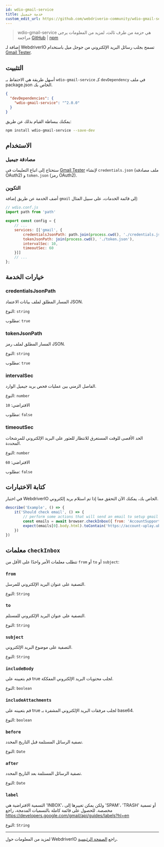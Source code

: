 ```yaml
---
id: wdio-gmail-service
title: خدمة جيميل
custom_edit_url: https://github.com/webdriverio-community/wdio-gmail-service/edit/main/README.md
---
```



> wdio-gmail-service هي حزمة من طرف ثالث، لمزيد من المعلومات يرجى مراجعة [GitHub](https://github.com/webdriverio-community/wdio-gmail-service) | [npm](https://www.npmjs.com/package/wdio-gmail-service)

إضافة لـ WebdriverIO تسمح بجلب رسائل البريد الإلكتروني من جوجل ميل باستخدام [Gmail Tester](https://github.com/levz0r/gmail-tester).

## التثبيت

أسهل طريقة هي الاحتفاظ بـ `wdio-gmail-service` كـ `devDependency` في ملف package.json الخاص بك.

```json
{
  "devDependencies": {
    "wdio-gmail-service": "^2.0.0"
  }
}
```

يمكنك ببساطة القيام بذلك عن طريق:

```sh
npm install wdio-gmail-service --save-dev
```

## الاستخدام

### مصادقة جيميل

ستحتاج إلى اتباع التعليمات في [Gmail Tester](https://github.com/levz0r/gmail-tester) لإنشاء `credentials.json` (ملف مصادقة OAuth2) و `token.json` (رمز OAuth2).

### التكوين

أضف الخدمة عن طريق إضافة `gmail` إلى قائمة الخدمات، على سبيل المثال:

```js
// wdio.conf.js
import path from 'path'

export const config = {
    // ...
    services: [['gmail', {
        credentialsJsonPath: path.join(process.cwd(), './credentials.json'),
        tokenJsonPath: join(process.cwd(), './token.json'),
        intervalSec: 10,
        timeoutSec: 60
    }]]
    // ...
};
```

## خيارات الخدمة

### credentialsJsonPath
المسار المطلق لملف بيانات الاعتماد JSON.

النوع: `string`

مطلوب: `true`

### tokenJsonPath
المسار المطلق لملف رمز JSON.

النوع: `string`

مطلوب: `true`

### intervalSec
الفاصل الزمني بين عمليات فحص بريد جيميل الوارد.

النوع: `number`

الافتراضي: `10`

مطلوب: `false`

### timeoutSec
الحد الأقصى للوقت المستغرق للانتظار للعثور على البريد الإلكتروني للمرشحات المحددة.

النوع: `number`

الافتراضي: `60`

مطلوب: `false`


## كتابة الاختبارات

في اختبار WebdriverIO الخاص بك، يمكنك الآن التحقق مما إذا تم استلام بريد إلكتروني.

```js
describe('Example', () => {
    it('Should check email', () => {
        // perform some actions that will send an email to setup gmail account
        const emails = await browser.checkInbox({ from: 'AccountSupport@ubi.com', subject: 'Ubisoft Password Change Request' });
        expect(emails[0].body.html).toContain('https://account-uplay.ubi.com/en-GB/action/change-password?genomeid=')
    })
})
```

## معلمات `checkInbox`

تتطلب معلمات الأمر واحدًا على الأقل من `from` أو `to` أو `subject`:

### `from`
التصفية على عنوان البريد الإلكتروني للمرسل.

النوع: `String`

### `to`
التصفية على عنوان البريد الإلكتروني للمستلم.

النوع: `String`

### `subject`
التصفية على موضوع البريد الإلكتروني.

النوع: `String`

### `includeBody`
قم بتعيينه على true لجلب محتويات البريد الإلكتروني المفككة.

النوع: `boolean`

### `includeAttachments`
قم بتعيينه على true لجلب مرفقات البريد الإلكتروني المشفرة بـ base64.

النوع: `boolean`

### `before`
تصفية الرسائل المستلمة قبل التاريخ المحدد.

النوع: `Date`

### `after`
تصفية الرسائل المستلمة بعد التاريخ المحدد.

النوع: `Date`

### `label`
التسمية الافتراضية هي 'INBOX'، ولكن يمكن تغييرها إلى 'SPAM'، 'TRASH' أو تسمية مخصصة. للحصول على قائمة كاملة بالتسميات المدمجة، راجع https://developers.google.com/gmail/api/guides/labels?hl=en

النوع: `String`

---

لمزيد من المعلومات حول WebdriverIO راجع [الصفحة الرئيسية](https://webdriver.io).